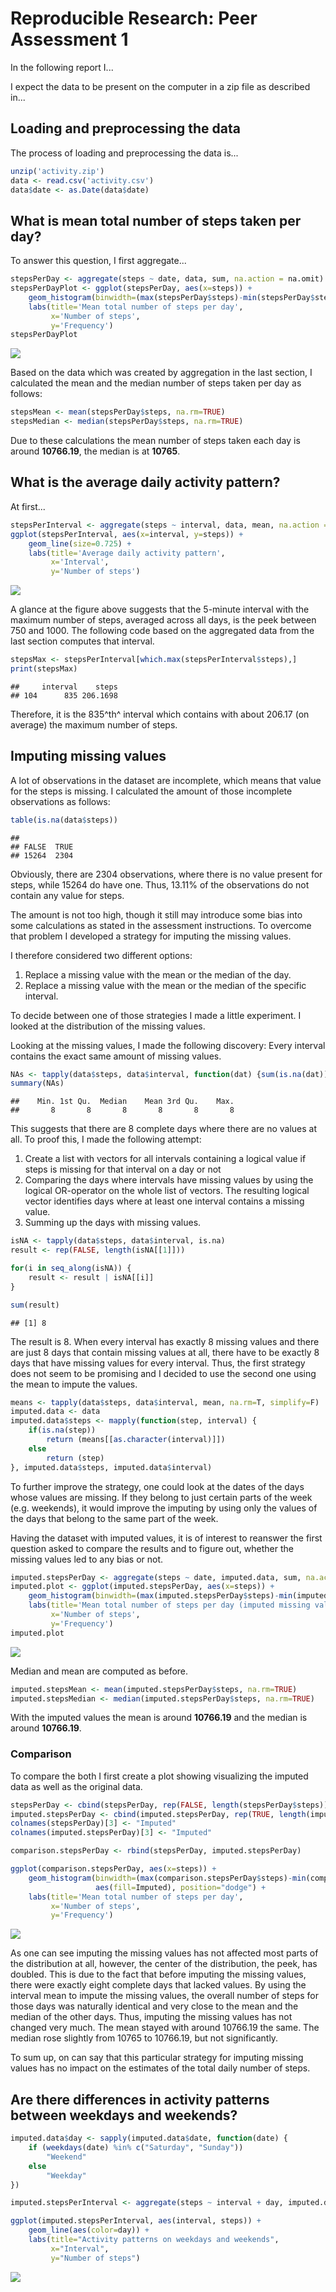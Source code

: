 # Reproducible Research: Peer Assessment 1



In the following report I...

I expect the data to be present on the computer in a zip file as described in...

## Loading and preprocessing the data

The process of loading and preprocessing the data is...


```r
unzip('activity.zip')
data <- read.csv('activity.csv')
data$date <- as.Date(data$date)
```

## What is mean total number of steps taken per day?

To answer this question, I first aggregate...


```r
stepsPerDay <- aggregate(steps ~ date, data, sum, na.action = na.omit)
stepsPerDayPlot <- ggplot(stepsPerDay, aes(x=steps)) +
    geom_histogram(binwidth=(max(stepsPerDay$steps)-min(stepsPerDay$steps)) / 25) +
    labs(title='Mean total number of steps per day',
         x='Number of steps',
         y='Frequency') 
stepsPerDayPlot
```

![](./PA1_template_files/figure-html/unnamed-chunk-3-1.png) 

Based on the data which was created by aggregation in the last section, I calculated
the mean and the median number of steps taken per day as follows:


```r
stepsMean <- mean(stepsPerDay$steps, na.rm=TRUE)
stepsMedian <- median(stepsPerDay$steps, na.rm=TRUE)
```

Due to these calculations the mean number of steps taken each day is around **10766.19**, the
median is at **10765**.

## What is the average daily activity pattern?

At first...


```r
stepsPerInterval <- aggregate(steps ~ interval, data, mean, na.action = na.omit)
ggplot(stepsPerInterval, aes(x=interval, y=steps)) +
    geom_line(size=0.725) +
    labs(title='Average daily activity pattern',
         x='Interval',
         y='Number of steps')
```

![](./PA1_template_files/figure-html/unnamed-chunk-5-1.png) 

A glance at the figure above suggests that the 5-minute interval with the maximum 
number of steps, averaged across all days, is the peek between 750 and 1000.
The following code based on the aggregated data from the last section computes that
interval.


```r
stepsMax <- stepsPerInterval[which.max(stepsPerInterval$steps),]
print(stepsMax)
```

```
##     interval    steps
## 104      835 206.1698
```

Therefore, it is the 835^th^ interval which contains with about
206.17 (on average) the maximum number of steps.

## Imputing missing values

A lot of observations in the dataset are incomplete, which means that value for 
the steps is missing. I calculated the amount of those incomplete observations as
follows:


```r
table(is.na(data$steps))
```

```
## 
## FALSE  TRUE 
## 15264  2304
```

Obviously, there are 2304 observations, where there is no
value present for steps, while 15264 do have one. Thus,
13.11% 
of the observations do not contain any value for steps. 

The amount is not too high, though it still may introduce some bias into some
calculations as stated in the assessment instructions. To overcome that problem
I developed a strategy for imputing the missing values.

I therefore considered two different options:

1. Replace a missing value with the mean or the median of the day.
2. Replace a missing value with the mean or the median of the specific interval.

To decide between one of those strategies I made a little experiment. I looked at
the distribution of the missing values.

Looking at the missing values, I made the following discovery: Every interval contains
the exact same amount of missing values.


```r
NAs <- tapply(data$steps, data$interval, function(dat) {sum(is.na(dat))})
summary(NAs)
```

```
##    Min. 1st Qu.  Median    Mean 3rd Qu.    Max. 
##       8       8       8       8       8       8
```

This suggests that there are 8 complete days where there are no values at all.
To proof this, I made the following attempt:

1. Create a list with vectors for all intervals containing a
logical value if steps is missing for that interval on a day or not
2. Comparing the days where intervals have missing values by using the logical
OR-operator on the whole list of vectors. The resulting logical vector identifies
days where at least one interval contains a missing value.
3. Summing up the days with missing values.


```r
isNA <- tapply(data$steps, data$interval, is.na)
result <- rep(FALSE, length(isNA[[1]]))

for(i in seq_along(isNA)) {
    result <- result | isNA[[i]]
}

sum(result)
```

```
## [1] 8
```

The result is 8. When every interval has exactly 8 missing values
and there are just 8 days that contain missing values at all, there
have to be exactly 8 days that have missing values for every interval.
Thus, the first strategy does not seem to be promising and I decided to use the
second one using the mean to impute the values.


```r
means <- tapply(data$steps, data$interval, mean, na.rm=T, simplify=F)
imputed.data <- data
imputed.data$steps <- mapply(function(step, interval) {
    if(is.na(step))
        return (means[[as.character(interval)]])
    else
        return (step)
}, imputed.data$steps, imputed.data$interval)
```

To further improve the strategy, one could look at the dates of the days whose
values are missing. If they belong to just certain parts of the week (e.g. weekends),
it would improve the imputing by using only the values of the days that belong to
the same part of the week.

Having the dataset with imputed values, it is of interest to reanswer the first
question asked to compare the results and to figure out, whether the missing values
led to any bias or not.


```r
imputed.stepsPerDay <- aggregate(steps ~ date, imputed.data, sum, na.action = na.omit)
imputed.plot <- ggplot(imputed.stepsPerDay, aes(x=steps)) +
    geom_histogram(binwidth=(max(imputed.stepsPerDay$steps)-min(imputed.stepsPerDay$steps)) / 25) +
    labs(title='Mean total number of steps per day (imputed missing values)',
         x='Number of steps',
         y='Frequency') 
imputed.plot
```

![](./PA1_template_files/figure-html/unnamed-chunk-11-1.png) 

Median and mean are computed as before.


```r
imputed.stepsMean <- mean(imputed.stepsPerDay$steps, na.rm=TRUE)
imputed.stepsMedian <- median(imputed.stepsPerDay$steps, na.rm=TRUE)
```

With the imputed values the mean is around **10766.19**
and the median is around **10766.19**.

### Comparison

To compare the both I first create a plot showing visualizing the imputed data
as well as the original data.


```r
stepsPerDay <- cbind(stepsPerDay, rep(FALSE, length(stepsPerDay$steps)))
imputed.stepsPerDay <- cbind(imputed.stepsPerDay, rep(TRUE, length(imputed.stepsPerDay$steps)))
colnames(stepsPerDay)[3] <- "Imputed"
colnames(imputed.stepsPerDay)[3] <- "Imputed"

comparison.stepsPerDay <- rbind(stepsPerDay, imputed.stepsPerDay)

ggplot(comparison.stepsPerDay, aes(x=steps)) +
    geom_histogram(binwidth=(max(comparison.stepsPerDay$steps)-min(comparison.stepsPerDay$steps)) / 25,
                   aes(fill=Imputed), position="dodge") +
    labs(title='Mean total number of steps per day',
         x='Number of steps',
         y='Frequency')
```

![](./PA1_template_files/figure-html/unnamed-chunk-13-1.png) 

As one can see imputing the missing values has not affected most parts of the distribution
at all, however, the center of the distribution, the peek, has doubled. This is due to
the fact that before imputing the missing values, there were exactly eight complete days
that lacked values. By using the interval mean to impute the missing values, the overall
number of steps for those days was naturally identical and very close to the mean and
the median of the other days. Thus, imputing the missing values has not changed very much.
The mean stayed with around 10766.19 the same. The median rose
slightly from 10765 to 10766.19, but not significantly.

To sum up, on can say that this particular strategy for imputing missing values has
no impact on the estimates of the total daily number of steps.

## Are there differences in activity patterns between weekdays and weekends?


```r
imputed.data$day <- sapply(imputed.data$date, function(date) {
    if (weekdays(date) %in% c("Saturday", "Sunday"))
        "Weekend"
    else
        "Weekday"
})

imputed.stepsPerInterval <- aggregate(steps ~ interval + day, imputed.data, mean)

ggplot(imputed.stepsPerInterval, aes(interval, steps)) +
    geom_line(aes(color=day)) +
    labs(title="Activity patterns on weekdays and weekends",
         x="Interval",
         y="Number of steps")
```

![](./PA1_template_files/figure-html/unnamed-chunk-14-1.png) 
